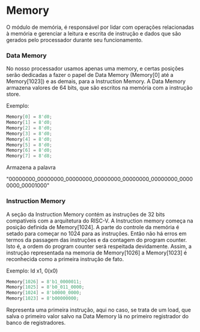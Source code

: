 # Memory
O módulo de memória, é responsável por lidar com operações relacionadas à memória e gerenciar a leitura e escrita de instrução e dados que são gerados pelo processador durante seu funcionamento.

### Data Memory
No nosso processador usamos apenas uma memory, e certas posições serão dedicadas a fazer o papel de Data Memory (Memory[0] até a Memory[1023]) e as demais, para a Instruction Memory. A Data Memory armazena valores de 64 bits, que são escritos na memória com a instrução store.

Exemplo: 
``` verilog
Memory[0] = 8'd0; 
Memory[1] = 8'd0; 
Memory[2] = 8'd0; 
Memory[3] = 8'd0; 
Memory[4] = 8'd0; 
Memory[5] = 8'd0; 
Memory[6] = 8'd0; 
Memory[7] = 8'd8;
```
Armazena a palavra

"00000000_00000000_00000000_00000000_00000000_00000000_00000000_00001000"

### Instruction Memory
A seção da Instruction Memory contém as instruções de 32 bits compatíveis com a arquitetura do RISC-V. A Instruction memory começa na posição definida de Memory[1024]. A parte do controle da memória é setado para começar no 1024 para as instruções. Então não há erros em termos da passagem das instruções e da contagem do program counter. Isto é, a ordem do program counter será respeitada devidamente. Assim, a instrução representada na memoria de Memory[1026] a Memory[1023] é reconhecida como a primeira instrução de fato.

Exemplo: ld x1, 0(x0)
```verilog 
Memory[1026] = 8'b1_0000011; 
Memory[1025] = 8'b0_011_0000; 
Memory[1024] = 8'b0000_0000; 
Memory[1023] = 8'b00000000;
```
Representa uma primeira instrução, aqui no caso, se trata de um load, que salva o primeiro valor salvo na Data Memory lá no primeiro registrador do banco de registradores.
